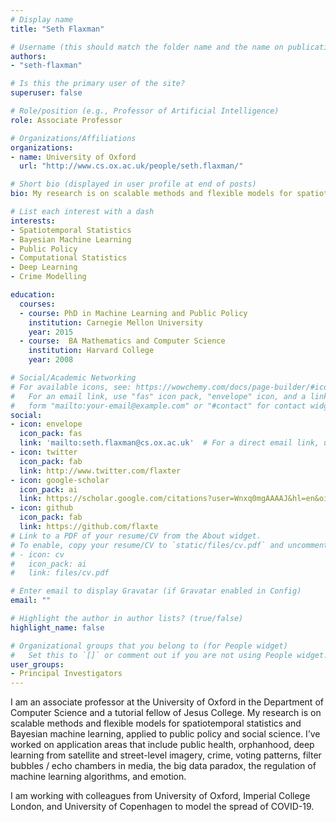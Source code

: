 ```yaml
---
# Display name
title: "Seth Flaxman"

# Username (this should match the folder name and the name on publications)
authors:
- "seth-flaxman"

# Is this the primary user of the site?
superuser: false

# Role/position (e.g., Professor of Artificial Intelligence)
role: Associate Professor

# Organizations/Affiliations
organizations:
- name: University of Oxford 
  url: "http://www.cs.ox.ac.uk/people/seth.flaxman/"

# Short bio (displayed in user profile at end of posts)
bio: My research is on scalable methods and flexible models for spatiotemporal statistics and Bayesian machine learning, applied to public policy and social science. 

# List each interest with a dash
interests:
- Spatiotemporal Statistics
- Bayesian Machine Learning
- Public Policy
- Computational Statistics
- Deep Learning
- Crime Modelling

education:
  courses:
  - course: PhD in Machine Learning and Public Policy
    institution: Carnegie Mellon University
    year: 2015
  - course:  BA Mathematics and Computer Science
    institution: Harvard College
    year: 2008

# Social/Academic Networking
# For available icons, see: https://wowchemy.com/docs/page-builder/#icons
#   For an email link, use "fas" icon pack, "envelope" icon, and a link in the
#   form "mailto:your-email@example.com" or "#contact" for contact widget.
social:
- icon: envelope
  icon_pack: fas
  link: 'mailto:seth.flaxman@cs.ox.ac.uk'  # For a direct email link, use "mailto:test@example.org".
- icon: twitter
  icon_pack: fab
  link: http://www.twitter.com/flaxter
- icon: google-scholar
  icon_pack: ai
  link: https://scholar.google.com/citations?user=Wnxq0mgAAAAJ&hl=en&oi=ao
- icon: github
  icon_pack: fab
  link: https://github.com/flaxte
# Link to a PDF of your resume/CV from the About widget.
# To enable, copy your resume/CV to `static/files/cv.pdf` and uncomment the lines below.
# - icon: cv
#   icon_pack: ai
#   link: files/cv.pdf

# Enter email to display Gravatar (if Gravatar enabled in Config)
email: ""

# Highlight the author in author lists? (true/false)
highlight_name: false

# Organizational groups that you belong to (for People widget)
#   Set this to `[]` or comment out if you are not using People widget.
user_groups:
- Principal Investigators
---
```


I am an associate professor at the University of Oxford in the Department of Computer Science and a tutorial fellow of Jesus College. My research is on scalable methods and flexible models for spatiotemporal statistics and Bayesian machine learning, applied to public policy and social science. I’ve worked on application areas that include public health, orphanhood, deep learning from satellite and street-level imagery, crime, voting patterns, filter bubbles / echo chambers in media, the big data paradox, the regulation of machine learning algorithms, and emotion.

 
I am working with colleagues from University of Oxford, Imperial College London, and University of Copenhagen to model the spread of COVID-19.